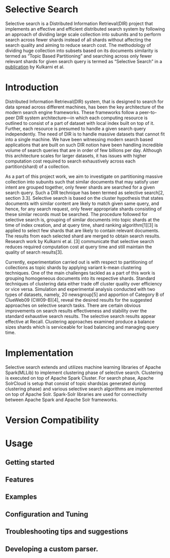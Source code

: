 # Selective Search

Selective search is a Distributed Information Retrieval(DIR) project that implements an effective and efficient distributed search system by following an approach of dividing large scale collection into subunits and to perform search across fewer shards instead of all shards without affecting the search quality and aiming to reduce search cost. 
The methodology of dividing huge collection into subsets based on its documents similarity is termed as “Topic Based Partitioning” and searching across only fewer relevant shards for given search query is termed as “Selective Search” in a [publication](online.sfsu.edu/ak/#publications) by Kulkarni et al. 

# Introduction
Distributed Information Retrieval(DIR) system, that is designed to search for data spread across different machines, has been the key architecture of the modern search engine frameworks. These frameworks follow a peer-to-peer DIR system architecture—in which each computing resource is outlined to consist of a part of dataset with local index built on top of it. Further, each resource is presumed to handle a given search query independently. The need of DIR is to handle massive datasets that cannot fit into a single machine. We have been witnessing modern search based applications that are built on such DIR notion have been handling incredible volume of search queries that are in order of few billions per day. Although this architecture scales for larger datasets, it has issues with higher computation cost required to search exhaustively across each partition(shard) of a collection.

As a part of this project work, we aim to investigate on partitioning massive collection into subunits such that similar documents that may satisfy user intent are grouped together, only fewer shards are searched for a given search query. Such a DIR technique has been termed as selective search[2, section 3.3]. Selective search is based on the cluster hypothesis that states documents with similar content are likely to match given same query, and hence, for any search request, only fewer appropriate shards consisting of these similar records must be searched. The procedure followed for selective search is, grouping of similar documents into topic shards at the time of index creation, and at query time, shard ranking algorithm[1][3] is applied to select few shards that are likely to contain relevant documents. The results from each selected shard are merged to obtain search results. Research work by Kulkarni et al. [3] communicate that selective search reduces required computation cost at query time and still maintain the quality of search  results[3]. 

Currently, experimentation carried out is with respect to partitioning of collections as topic shards by applying variant k-mean clustering techniques. One of the main challenges tackled as a part of this work is grouping homogeneous documents into its respective shards. Standard techniques of clustering data either trade off cluster quality over efficiency or vice versa. Simulation and experimental analysis conducted with two types of datasets, namely, 20 newsgroup[5] and apportion of Category B of ClueWeb09 (CW09-B)[4], reveal the desired results for the suggested approaches on selective search tasks. There are certain obvious improvements on search results effectiveness and stability over the standard exhaustive search results. The selective search results appear effective at Recall. Clustering approaches examined produce a balance sizes shards which is serviceable for load balancing and managing query time. 	
 
# Implementation 
Selective search extends and utilizes machine learning libraries of Apache Spark(MLLib) to implement clustering phase of selective search. Clustering is executed on top of Apache Spark Cluster.
For search phase, Apache SolrCloud is setup that consist of topic shards(as generated during clustering phase) and various selective search algorithms are implemented on top of Apache Solr.
Spark-Solr libraries are used for connectivity between Apache Spark and Apache Solr frameworks.

# Version Compatibility 


# Usage
 
## Getting started

## Features

## Examples

## Configuration and Tuning

## Troubleshooting tips and suggestions

## Developing a custom parser.


